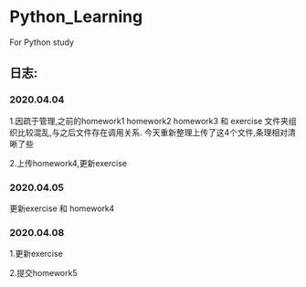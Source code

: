 # Python_Learning
For Python study

## 日志:
### 2020.04.04
1.因疏于管理,之前的homework1 homework2 homework3 和 exercise 文件夹组织比较混乱,与之后文件存在调用关系.
今天重新整理上传了这4个文件,条理相对清晰了些

2.上传homework4,更新exercise

### 2020.04.05
更新exercise 和 homework4

### 2020.04.08

1.更新exercise

2.提交homework5

